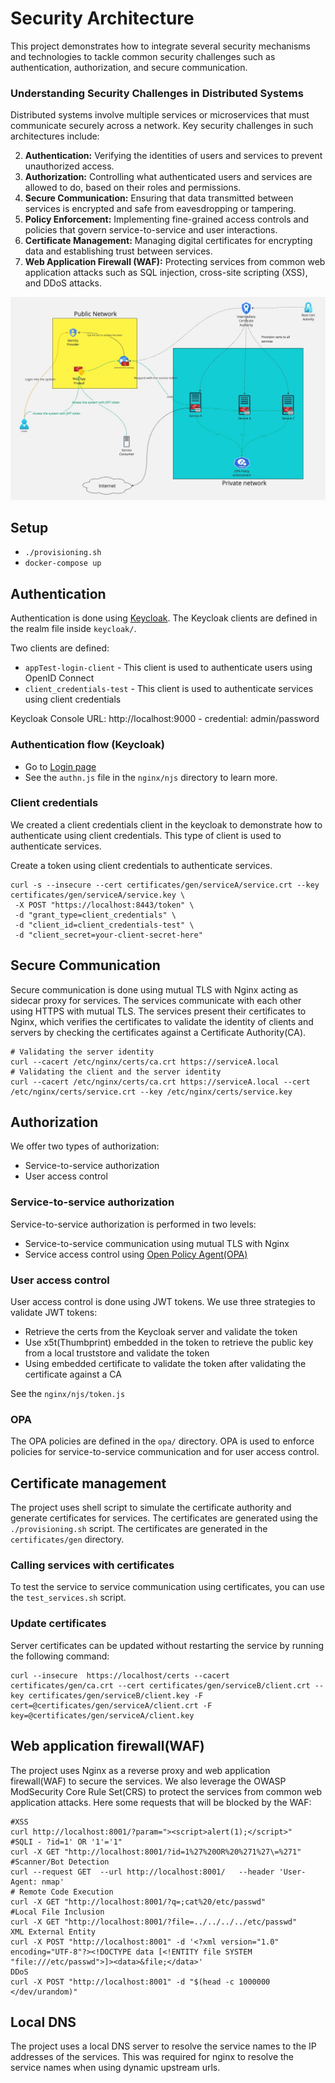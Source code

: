# Security Architecture
This project demonstrates how to integrate several security mechanisms and technologies to tackle common security challenges such as authentication, authorization, and secure communication.


### Understanding Security Challenges in Distributed Systems

Distributed systems involve multiple services or microservices that must communicate securely across a network. Key security challenges in such architectures include:

2. **Authentication:** Verifying the identities of users and services to prevent unauthorized access.
3. **Authorization:** Controlling what authenticated users and services are allowed to do, based on their roles and permissions.
1. **Secure Communication:** Ensuring that data transmitted between services is encrypted and safe from eavesdropping or tampering.
4. **Policy Enforcement:** Implementing fine-grained access controls and policies that govern service-to-service and user interactions.
5. **Certificate Management:** Managing digital certificates for encrypting data and establishing trust between services.
6. **Web Application Firewall (WAF):** Protecting services from common web application attacks such as SQL injection, cross-site scripting (XSS), and DDoS attacks.


<img src="./arch.jpg">

## Setup
- `./provisioning.sh`
- `docker-compose up`


## Authentication
Authentication is done using [Keycloak](https://www.keycloak.org/). The Keycloak clients are defined in the realm file inside `keycloak/`. 

Two clients are defined:
- `appTest-login-client` - This client is used to authenticate users using OpenID Connect
- `client_credentials-test` - This client is used to authenticate services using client credentials

Keycloak Console URL: http://localhost:9000 - credential: admin/password

### Authentication flow (Keycloak)
- Go to [Login page](http://127.0.0.1:9000/realms/tenantA/protocol/openid-connect/auth?scope=openid&response_type=code&client_id=appTest-login-client&redirect_uri=http://localhost:8002/auth_redirect&client_secret=vCjAY0XKadXE3n4xFUb7MGDvVJ1iVVPY&application-type=web_app)
- See the `authn.js` file in the `nginx/njs` directory to learn more.


### Client credentials
We created a client credentials client in the keycloak to demonstrate how to authenticate using client credentials.
This type of client is used to authenticate services.

Create a token using client credentials to authenticate services.
```
curl -s --insecure --cert certificates/gen/serviceA/service.crt --key certificates/gen/serviceA/service.key \
 -X POST "https://localhost:8443/token" \
 -d "grant_type=client_credentials" \
 -d "client_id=client_credentials-test" \
 -d "client_secret=your-client-secret-here"
```

## Secure Communication
Secure communication is done using mutual TLS with Nginx acting as sidecar proxy for services.
The services communicate with each other using HTTPS with mutual TLS. The services present their certificates to Nginx, which verifies the certificates 
to validate the identity of clients and servers by checking the certificates against a Certificate Authority(CA).
```
# Validating the server identity
curl --cacert /etc/nginx/certs/ca.crt https://serviceA.local
# Validating the client and the server identity 
curl --cacert /etc/nginx/certs/ca.crt https://serviceA.local --cert /etc/nginx/certs/service.crt --key /etc/nginx/certs/service.key
```

## Authorization
We offer two types of authorization:
- Service-to-service authorization
- User access control

### Service-to-service authorization
Service-to-service authorization is performed in two levels:
- Service-to-service communication using mutual TLS with Nginx
- Service access control using [Open Policy Agent(OPA)](https://www.openpolicyagent.org/)

### User access control
User access control is done using JWT tokens.
We use three strategies to validate JWT tokens:
- Retrieve the certs from the Keycloak server and validate the token
- Use x5t(Thumbprint) embedded in the token to retrieve the public key from a local truststore and validate the token
- Using embedded certificate to validate the token after validating the certificate against a CA

See the `nginx/njs/token.js`

### OPA
The OPA policies are defined in the `opa/` directory.
OPA is used to enforce policies for service-to-service communication and for user access control.

## Certificate management
The project uses shell script to simulate the certificate authority and generate certificates for services.
The certificates are generated using the `./provisioning.sh` script. The certificates are generated in the `certificates/gen` directory.

### Calling services with certificates
To test the service to service communication using certificates, you can use the `test_services.sh` script.


### Update certificates
Server certificates can be updated without restarting the service by running the following command:
```
curl --insecure  https://localhost/certs --cacert certificates/gen/ca.crt --cert certificates/gen/serviceB/client.crt --key certificates/gen/serviceB/client.key -F cert=@certificates/gen/serviceA/client.crt -F key=@certificates/gen/serviceA/client.key
```


## Web application firewall(WAF)
The project uses Nginx as a reverse proxy and web application firewall(WAF) to secure the services.
We also leverage the OWASP ModSecurity Core Rule Set(CRS) to protect the services from common web application attacks.
Here some requests that will be blocked by the WAF:
```
#XSS
curl http://localhost:8001/?param="><script>alert(1);</script>"
#SQLI - ?id=1' OR '1'='1" 
curl -X GET "http://localhost:8001/?id=1%27%20OR%20%271%27\=%271"
#Scanner/Bot Detection
curl --request GET  --url http://localhost:8001/   --header 'User-Agent: nmap'
# Remote Code Execution
curl -X GET "http://localhost:8001/?q=;cat%20/etc/passwd"
#Local File Inclusion
curl -X GET "http://localhost:8001/?file=../../../../etc/passwd"
XML External Entity
curl -X POST "http://localhost:8001" -d '<?xml version="1.0" encoding="UTF-8"?><!DOCTYPE data [<!ENTITY file SYSTEM "file:///etc/passwd">]><data>&file;</data>'
DDoS
curl -X POST "http://localhost:8001" -d "$(head -c 1000000 </dev/urandom)"
```


## Local DNS
The project uses a local DNS server to resolve the service names to the IP addresses of the services. 
This was required for nginx to resolve the service names when using dynamic upstream urls. 